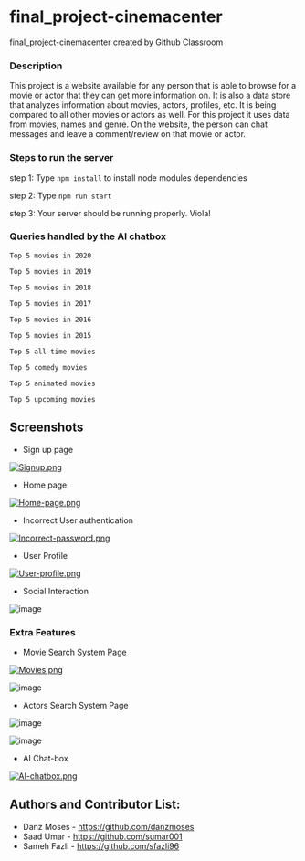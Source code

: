 # final_project-cinemacenter
final_project-cinemacenter created by Github Classroom

### Description 
This project is a website available for any person that is able to browse for a movie or actor that they can get more information on. It is also a data store that analyzes information about movies, actors, profiles, etc. It is being compared to all other movies or actors as well. For this project it uses data from movies, names and genre. On the website, the person can chat messages and leave a comment/review on that movie or actor.




### Steps to run the server
 step 1: Type `npm install` to install node modules dependencies

 step 2: Type `npm run start`

 step 3: Your server should be running properly. Viola!

### Queries handled by the AI chatbox
`Top 5 movies in 2020`

`Top 5 movies in 2019`

`Top 5 movies in 2018`

`Top 5 movies in 2017`

`Top 5 movies in 2016`

`Top 5 movies in 2015`

`Top 5 all-time movies`

`Top 5 comedy movies`

`Top 5 animated movies`

`Top 5 upcoming movies`

## Screenshots

* Sign up page

[![Signup.png](https://i.postimg.cc/SKHxVd3k/Signup.png)](https://postimg.cc/cKMWLRdb)

* Home page

[![Home-page.png](https://i.postimg.cc/R0Kk5TqM/Home-page.png)](https://postimg.cc/nsVRqBv5)

* Incorrect User authentication

[![Incorrect-password.png](https://i.postimg.cc/9QpxGN4w/Incorrect-password.png)](https://postimg.cc/jDDQTc4R)

* User Profile

[![User-profile.png](https://i.postimg.cc/DzSq8C1T/User-profile.png)](https://postimg.cc/67N7PfHj)

* Social Interaction 

![image](https://user-images.githubusercontent.com/43709736/121599016-567bef80-c9f7-11eb-97b3-8db8009d0c30.png)


### Extra Features 

* Movie Search System Page

[![Movies.png](https://i.postimg.cc/3xD6mZXg/Movies.png)](https://postimg.cc/bZp3jkFJ)

![image](https://user-images.githubusercontent.com/43709736/121599016-567bef80-c9f7-11eb-97b3-8db8009d0c30.png)


* Actors Search System Page

![image](https://user-images.githubusercontent.com/43709736/121597970-24b65900-c9f6-11eb-9a15-b5e9d4dfa950.png)

![image](https://user-images.githubusercontent.com/43709736/121599128-7b706280-c9f7-11eb-8fd0-25fe76c23fdd.png)


* AI Chat-box

[![AI-chatbox.png](https://i.postimg.cc/63hFT5dg/AI-chatbox.png)](https://postimg.cc/YGhds7Dz)





## Authors and Contributor List:

* Danz Moses - https://github.com/danzmoses
* Saad Umar - https://github.com/sumar001
* Sameh Fazli - https://github.com/sfazli96
